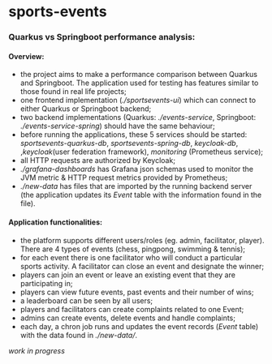 # sports-events
### **Quarkus vs Springboot performance analysis:** 

#### Overview:

* the project aims to make a performance comparison between Quarkus and Springboot. The application used for testing has features similar to those found in real life projects; 
* one frontend implementation (*./sportsevents-ui*) which can connect to either Quarkus or Springboot backend;
* two backend implementations (Quarkus: *./events-service*, Springboot: *./events-service-spring*) should have the same behaviour;
* before running the applications, these 5 services should be started: *sportsevents-quarkus-db*, *sportsevents-spring-db*, *keycloak-db*, ,*keycloak*(user federation framework), *monitoring* (Prometheus service);
* all HTTP requests are authorized by Keycloak;
* *./grafana-dashboards* has Grafana json schemas used to monitor the JVM metric & HTTP request metrics provided by Prometheus;
* *./new-data* has files that are imported by the running backend server (the application updates its *Event* table with the information found in the file).

#### Application functionalities:

* the platform supports different users/roles (eg. admin, facilitator, player). There are 4 types of events (chess, pingpong, swimming & tennis);
* for each event there is one facilitator who will conduct a particular sports activity. A facilitator can close an event and designate the winner;
* players can join an event or leave an existing event that they are participating in;
* players can view future events, past events and their number of wins;
* a leaderboard can be seen by all users;
* players and facilitators can create complaints related to one Event;
* admins can create events, delete events and handle complaints;
* each day, a chron job runs and updates the event records (*Event* table) with the data found in *./new-data/*.

*work in progress* 
